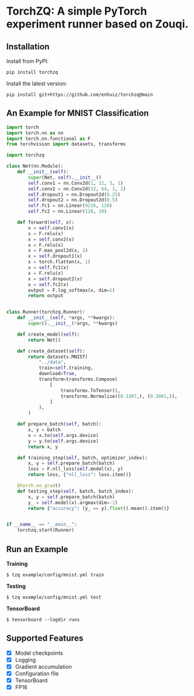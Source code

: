 # TorchZQ: A simple PyTorch experiment runner based on Zouqi.

## Installation

Install from PyPI:

```
pip install torchzq
```

Install the latest version:

```
pip install git+https://github.com/enhuiz/torchzq@main
```

## An Example for MNIST Classification

```python
import torch
import torch.nn as nn
import torch.nn.functional as F
from torchvision import datasets, transforms

import torchzq

class Net(nn.Module):
    def __init__(self):
        super(Net, self).__init__()
        self.conv1 = nn.Conv2d(1, 32, 3, 1)
        self.conv2 = nn.Conv2d(32, 64, 3, 1)
        self.dropout1 = nn.Dropout2d(0.25)
        self.dropout2 = nn.Dropout2d(0.5)
        self.fc1 = nn.Linear(9216, 128)
        self.fc2 = nn.Linear(128, 10)

    def forward(self, x):
        x = self.conv1(x)
        x = F.relu(x)
        x = self.conv2(x)
        x = F.relu(x)
        x = F.max_pool2d(x, 2)
        x = self.dropout1(x)
        x = torch.flatten(x, 1)
        x = self.fc1(x)
        x = F.relu(x)
        x = self.dropout2(x)
        x = self.fc2(x)
        output = F.log_softmax(x, dim=1)
        return output


class Runner(torchzq.Runner):
    def __init__(self, *args, **kwargs):
        super().__init__(*args, **kwargs)

    def create_model(self):
        return Net()

    def create_dataset(self):
        return datasets.MNIST(
            "../data",
            train=self.training,
            download=True,
            transform=transforms.Compose(
                [
                    transforms.ToTensor(),
                    transforms.Normalize((0.1307,), (0.3081,)),
                ]
            ),
        )

    def prepare_batch(self, batch):
        x, y = batch
        x = x.to(self.args.device)
        y = y.to(self.args.device)
        return x, y

    def training_step(self, batch, optimizer_index):
        x, y = self.prepare_batch(batch)
        loss = F.nll_loss(self.model(x), y)
        return loss, {"nll_loss": loss.item()}

    @torch.no_grad()
    def testing_step(self, batch, batch_index):
        x, y = self.prepare_batch(batch)
        y_ = self.model(x).argmax(dim=-1)
        return {"accuracy": (y_ == y).float().mean().item()}


if __name__ == "__main__":
    torchzq.start(Runner)
```

## Run an Example

**Training**

```
$ tzq example/config/mnist.yml train
```

**Testing**

```
$ tzq example/config/mnist.yml test
```

**TensorBoard**

```
$ tensorboard --logdir runs
```

## Supported Features

- [x] Model checkpoints
- [x] Logging
- [x] Gradient accumulation
- [x] Configuration file
- [x] TensorBoard
- [x] FP16

